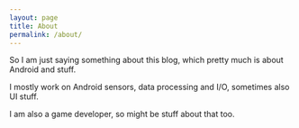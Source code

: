 ```yaml
---
layout: page
title: About
permalink: /about/
---
```


So I am just saying something about this blog, which pretty much is about Android and stuff.

I mostly work on Android sensors, data processing and I/O, sometimes also UI stuff.

I am also a game developer, so might be stuff about that too.

